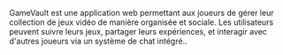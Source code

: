 GameVault est une application web permettant aux joueurs de gérer leur collection de jeux vidéo de manière organisée et sociale. Les utilisateurs peuvent suivre leurs jeux, partager leurs expériences, et interagir avec d'autres joueurs via un système de chat intégré..